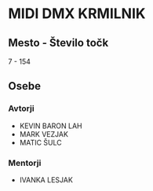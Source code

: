 # MIDI DMX KRMILNIK
## Mesto - Število točk
7 - 154
## Osebe
### Avtorji
 * KEVIN BARON LAH
 * MARK VEZJAK
 * MATIC ŠULC
### Mentorji
 * IVANKA LESJAK